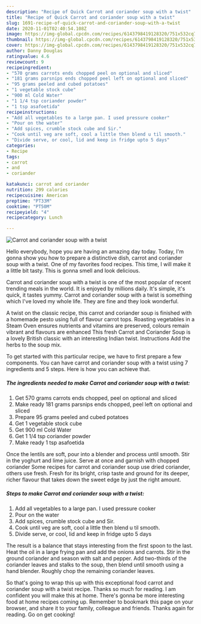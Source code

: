 ```yaml
---
description: "Recipe of Quick Carrot and coriander soup with a twist"
title: "Recipe of Quick Carrot and coriander soup with a twist"
slug: 1691-recipe-of-quick-carrot-and-coriander-soup-with-a-twist
date: 2020-11-01T02:40:54.108Z
image: https://img-global.cpcdn.com/recipes/6143798419128320/751x532cq70/carrot-and-coriander-soup-with-a-twist-recipe-main-photo.jpg
thumbnail: https://img-global.cpcdn.com/recipes/6143798419128320/751x532cq70/carrot-and-coriander-soup-with-a-twist-recipe-main-photo.jpg
cover: https://img-global.cpcdn.com/recipes/6143798419128320/751x532cq70/carrot-and-coriander-soup-with-a-twist-recipe-main-photo.jpg
author: Danny Douglas
ratingvalue: 4.6
reviewcount: 9
recipeingredient:
- "570 grams carrots ends chopped peel on optional and sliced"
- "181 grams parsnips ends chopped peel left on optional and sliced"
- "95 grams peeled and cubed potatoes"
- "1 vegetable stock cube"
- "900 ml Cold Water"
- "1 1/4 tsp coriander powder"
- "1 tsp asafoetida"
recipeinstructions:
- "Add all vegetables to a large pan. I used pressure cooker"
- "Pour on the water"
- "Add spices, crumble stock cube and Sir."
- "Cook until veg are soft, cool a little then blend u til smooth."
- "Divide serve, or cool, lid and keep in fridge upto 5 days"
categories:
- Recipe
tags:
- carrot
- and
- coriander

katakunci: carrot and coriander 
nutrition: 299 calories
recipecuisine: American
preptime: "PT33M"
cooktime: "PT50M"
recipeyield: "4"
recipecategory: Lunch

---
```



![Carrot and coriander soup with a twist](https://img-global.cpcdn.com/recipes/6143798419128320/751x532cq70/carrot-and-coriander-soup-with-a-twist-recipe-main-photo.jpg)

Hello everybody, hope you are having an amazing day today. Today, I'm gonna show you how to prepare a distinctive dish, carrot and coriander soup with a twist. One of my favorites food recipes. This time, I will make it a little bit tasty. This is gonna smell and look delicious.

Carrot and coriander soup with a twist is one of the most popular of recent trending meals in the world. It is enjoyed by millions daily. It's simple, it's quick, it tastes yummy. Carrot and coriander soup with a twist is something which I've loved my whole life. They are fine and they look wonderful.

A twist on the classic recipe, this carrot and coriander soup is finished with a homemade pesto using full of flavour carrot tops. Roasting vegetables in a Steam Oven ensures nutrients and vitamins are preserved, colours remain vibrant and flavours are enhanced This fresh Carrot and Coriander Soup is a lovely British classic with an interesting Indian twist. Instructions Add the herbs to the soup mix.


To get started with this particular recipe, we have to first prepare a few components. You can have carrot and coriander soup with a twist using 7 ingredients and 5 steps. Here is how you can achieve that.

<!--inarticleads1-->

##### The ingredients needed to make Carrot and coriander soup with a twist:

1. Get 570 grams carrots ends chopped, peel on optional and sliced
1. Make ready 181 grams parsnips ends chopped, peel left on optional and sliced
1. Prepare 95 grams peeled and cubed potatoes
1. Get 1 vegetable stock cube
1. Get 900 ml Cold Water
1. Get 1 1/4 tsp coriander powder
1. Make ready 1 tsp asafoetida


Once the lentils are soft, pour into a blender and process until smooth. Stir in the yoghurt and lime juice. Serve at once and garnish with chopped coriander Some recipes for carrot and coriander soup use dried coriander, others use fresh. Fresh for its bright, crisp taste and ground for its deeper, richer flavour that takes down the sweet edge by just the right amount. 

<!--inarticleads2-->

##### Steps to make Carrot and coriander soup with a twist:

1. Add all vegetables to a large pan. I used pressure cooker
1. Pour on the water
1. Add spices, crumble stock cube and Sir.
1. Cook until veg are soft, cool a little then blend u til smooth.
1. Divide serve, or cool, lid and keep in fridge upto 5 days


The result is a balance that stays interesting from the first spoon to the last. Heat the oil in a large frying pan and add the onions and carrots. Stir in the ground coriander and season with salt and pepper. Add two-thirds of the coriander leaves and stalks to the soup, then blend until smooth using a hand blender. Roughly chop the remaining coriander leaves. 

So that's going to wrap this up with this exceptional food carrot and coriander soup with a twist recipe. Thanks so much for reading. I am confident you will make this at home. There's gonna be more interesting food at home recipes coming up. Remember to bookmark this page on your browser, and share it to your family, colleague and friends. Thanks again for reading. Go on get cooking!
